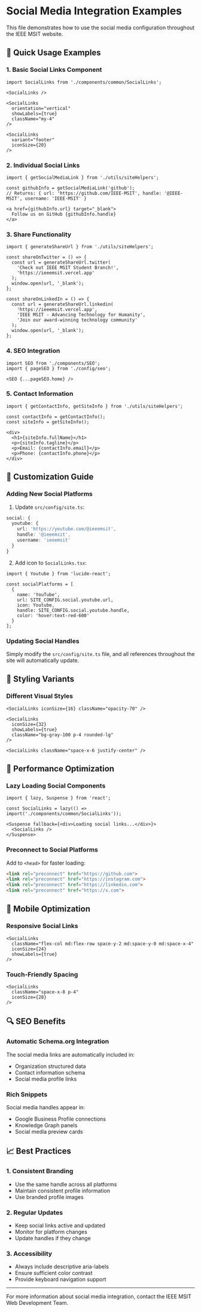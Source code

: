 # Social Media Integration Examples

This file demonstrates how to use the social media configuration throughout the IEEE MSIT website.

## 🎯 Quick Usage Examples

### 1. Basic Social Links Component
```tsx
import SocialLinks from './components/common/SocialLinks';

<SocialLinks />

<SocialLinks 
  orientation="vertical" 
  showLabels={true} 
  className="my-4" 
/>

<SocialLinks 
  variant="footer" 
  iconSize={20} 
/>
```

### 2. Individual Social Links
```tsx
import { getSocialMediaLink } from './utils/siteHelpers';

const githubInfo = getSocialMediaLink('github');
// Returns: { url: 'https://github.com/IEEE-MSIT', handle: '@IEEE-MSIT', username: 'IEEE-MSIT' }

<a href={githubInfo.url} target="_blank">
  Follow us on GitHub {githubInfo.handle}
</a>
```

### 3. Share Functionality
```tsx
import { generateShareUrl } from './utils/siteHelpers';

const shareOnTwitter = () => {
  const url = generateShareUrl.twitter(
    'Check out IEEE MSIT Student Branch!',
    'https://ieeemsit.vercel.app'
  );
  window.open(url, '_blank');
};

const shareOnLinkedIn = () => {
  const url = generateShareUrl.linkedin(
    'https://ieeemsit.vercel.app',
    'IEEE MSIT - Advancing Technology for Humanity',
    'Join our award-winning technology community'
  );
  window.open(url, '_blank');
};
```

### 4. SEO Integration
```tsx
import SEO from './components/SEO';
import { pageSEO } from './config/seo';

<SEO {...pageSEO.home} />
```

### 5. Contact Information
```tsx
import { getContactInfo, getSiteInfo } from './utils/siteHelpers';

const contactInfo = getContactInfo();
const siteInfo = getSiteInfo();

<div>
  <h1>{siteInfo.fullName}</h1>
  <p>{siteInfo.tagline}</p>
  <p>Email: {contactInfo.email}</p>
  <p>Phone: {contactInfo.phone}</p>
</div>
```

## 🔧 Customization Guide

### Adding New Social Platforms
1. Update `src/config/site.ts`:
```typescript
social: {
  youtube: {
    url: 'https://youtube.com/@ieeemsit',
    handle: '@ieeemsit',
    username: 'ieeemsit'
  }
}
```

2. Add icon to `SocialLinks.tsx`:
```tsx
import { Youtube } from 'lucide-react';

const socialPlatforms = [
  {
    name: 'YouTube',
    url: SITE_CONFIG.social.youtube.url,
    icon: Youtube,
    handle: SITE_CONFIG.social.youtube.handle,
    color: 'hover:text-red-600'
  }
];
```

### Updating Social Handles
Simply modify the `src/config/site.ts` file, and all references throughout the site will automatically update.

## 🎨 Styling Variants

### Different Visual Styles
```tsx
<SocialLinks iconSize={16} className="opacity-70" />

<SocialLinks 
  iconSize={32} 
  showLabels={true} 
  className="bg-gray-100 p-4 rounded-lg" 
/>

<SocialLinks className="space-x-6 justify-center" />
```

## 🚀 Performance Optimization

### Lazy Loading Social Components
```tsx
import { lazy, Suspense } from 'react';

const SocialLinks = lazy(() => import('./components/common/SocialLinks'));

<Suspense fallback={<div>Loading social links...</div>}>
  <SocialLinks />
</Suspense>
```

### Preconnect to Social Platforms
Add to `<head>` for faster loading:
```html
<link rel="preconnect" href="https://github.com">
<link rel="preconnect" href="https://instagram.com">
<link rel="preconnect" href="https://linkedin.com">
<link rel="preconnect" href="https://x.com">
```

## 📱 Mobile Optimization

### Responsive Social Links
```tsx
<SocialLinks 
  className="flex-col md:flex-row space-y-2 md:space-y-0 md:space-x-4"
  iconSize={24}
  showLabels={true}
/>
```

### Touch-Friendly Spacing
```tsx
<SocialLinks 
  className="space-x-8 p-4" 
  iconSize={28}
/>
```

## 🔍 SEO Benefits

### Automatic Schema.org Integration
The social media links are automatically included in:
- Organization structured data
- Contact information schema
- Social media profile links

### Rich Snippets
Social media handles appear in:
- Google Business Profile connections
- Knowledge Graph panels
- Social media preview cards

## 📈 Best Practices

### 1. Consistent Branding
- Use the same handle across all platforms
- Maintain consistent profile information
- Use branded profile images

### 2. Regular Updates
- Keep social links active and updated
- Monitor for platform changes
- Update handles if they change

### 3. Accessibility
- Always include descriptive aria-labels
- Ensure sufficient color contrast
- Provide keyboard navigation support

---

For more information about social media integration, contact the IEEE MSIT Web Development Team.
